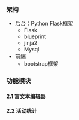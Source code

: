### 架构
* 后台：Python Flask框架
  * Flask
  * blueprint
  * jinja2
  * Mysql
* 前端
  * bootstrap框架
  
### 功能模块
#### 2.1 富文本编辑器

#### 2.2 活动统计
